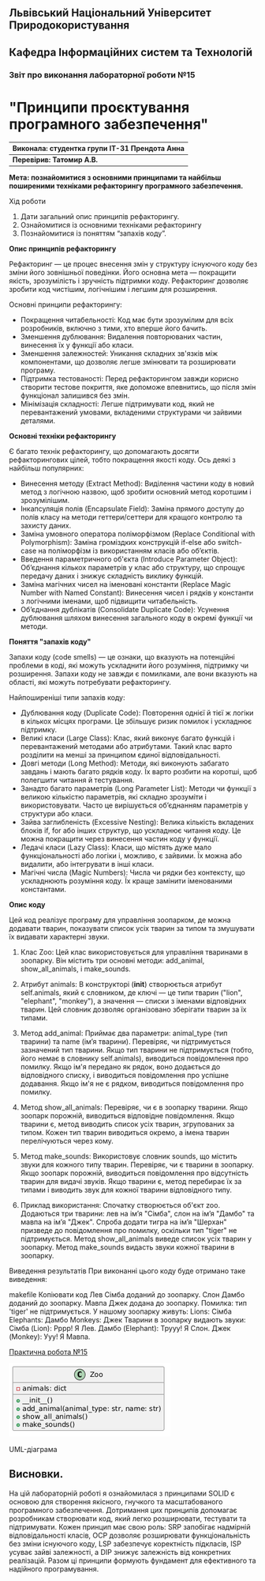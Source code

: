 ## Львівський Національний Університет Природокористування
## Кафедра Інформаційних систем та Технологій



### Звіт про виконання лабораторної роботи №15
# "Принципи проєктування програмного забезпечення"



| Виконала: студентка групи ІТ-31 Прендота Анна |
|----------------------------------------------|
| **Перевірив: Татомир А.В.**               |




**Мета: познайомитися з основними принципами та найбільш поширеними техніками рефакторингу програмного забезпечення.**


Хід роботи

1. Дати загальний опис принципів рефакторингу.
2. Ознайомитися із основними техніками рефакторингу
3. Познайомитися із поняттям “запахів коду”.


**Опис принципів рефакторингу**

Рефакторинг — це процес внесення змін у структуру існуючого коду без зміни його зовнішньої поведінки. Його основна мета — покращити якість, зрозумілість і зручність підтримки коду. Рефакторинг дозволяє зробити код чистішим, логічнішим і легшим для розширення.

Основні принципи рефакторингу:

- Покращення читабельності: Код має бути зрозумілим для всіх розробників, включно з тими, хто вперше його бачить.
- Зменшення дублювання: Видалення повторюваних частин, винесення їх у функції або класи.
- Зменшення залежностей: Уникання складних зв'язків між компонентами, що дозволяє легше змінювати та розширювати програму.
- Підтримка тестованості: Перед рефакторингом завжди корисно створити тестове покриття, яке допоможе впевнитись, що після змін функціонал залишився без змін.
- Мінімізація складності: Легше підтримувати код, який не перевантажений умовами, вкладеними структурами чи зайвими деталями.

**Основні техніки рефакторингу**

Є багато технік рефакторингу, що допомагають досягти рефакторингових цілей, тобто покращення якості коду. Ось деякі з найбільш популярних:

- Винесення методу (Extract Method): Виділення частини коду в новий метод з логічною назвою, щоб зробити основний метод коротшим і зрозумілішим.
- Інкапсуляція полів (Encapsulate Field): Заміна прямого доступу до полів класу на методи геттери/сеттери для кращого контролю та захисту даних.
- Заміна умовного оператора поліморфізмом (Replace Conditional with Polymorphism): Заміна громіздких конструкцій if-else або switch-case на поліморфізм із використанням класів або об’єктів.
- Введення параметричного об'єкта (Introduce Parameter Object): Об’єднання кількох параметрів у клас або структуру, що спрощує передачу даних і знижує складність виклику функцій.
- Заміна магічних чисел на іменовані константи (Replace Magic Number with Named Constant): Винесення чисел і рядків у константи з логічними іменами, щоб підвищити читабельність.
- Об’єднання дублікатів (Consolidate Duplicate Code): Усунення дублювання шляхом винесення загального коду в окремі функції чи методи.

**Поняття "запахів коду"**

Запахи коду (code smells) — це ознаки, що вказують на потенційні проблеми в коді, які можуть ускладнити його розуміння, підтримку чи розширення. Запахи коду не завжди є помилками, але вони вказують на області, які можуть потребувати рефакторингу.

Найпоширеніші типи запахів коду:

- Дублювання коду (Duplicate Code): Повторення однієї й тієї ж логіки в кількох місцях програми. Це збільшує ризик помилок і ускладнює підтримку.
- Великі класи (Large Class): Клас, який виконує багато функцій і перевантажений методами або атрибутами. Такий клас варто розділити на менші за принципом єдиної відповідальності.
- Довгі методи (Long Method): Методи, які виконують забагато завдань і мають багато рядків коду. Їх варто розбити на коротші, щоб полегшити читання й тестування.
- Занадто багато параметрів (Long Parameter List): Методи чи функції з великою кількістю параметрів, які складно зрозуміти і використовувати. Часто це вирішується об’єднанням параметрів у структури або класи.
- Зайва заглибленість (Excessive Nesting): Велика кількість вкладених блоків if, for або інших структур, що ускладнює читання коду. Це можна покращити через винесення частин коду у функції.
- Ледачі класи (Lazy Class): Класи, що містять дуже мало функціональності або логіки і, можливо, є зайвими. Їх можна або видалити, або інтегрувати в інші класи.
- Магічні числа (Magic Numbers): Числа чи рядки без контексту, що ускладнюють розуміння коду. Їх краще замінити іменованими константами.

**Опис коду**

Цей код реалізує програму для управління зоопарком, де можна додавати тварин, показувати список усіх тварин за типом та змушувати їх видавати характерні звуки.

1. Клас Zoo:
Цей клас використовується для управління тваринами в зоопарку. Він містить три основні методи: add_animal, show_all_animals, і make_sounds.

2. Атрибут animals:
В конструкторі (__init__) створюється атрибут self.animals, який є словником, де ключі — це типи тварин ("lion", "elephant", "monkey"), а значення — списки з іменами відповідних тварин. Цей словник дозволяє організовано зберігати тварин за їх типами.

3. Метод add_animal:
Приймає два параметри: animal_type (тип тварини) та name (ім’я тварини).
Перевіряє, чи підтримується зазначений тип тварини. Якщо тип тварини не підтримується (тобто, його немає в словнику self.animals), виводиться повідомлення про помилку.
Якщо ім'я передано як рядок, воно додається до відповідного списку, і виводиться повідомлення про успішне додавання.
Якщо ім'я не є рядком, виводиться повідомлення про помилку.

4. Метод show_all_animals:
Перевіряє, чи є в зоопарку тварини. Якщо зоопарк порожній, виводиться відповідне повідомлення.
Якщо тварини є, метод виводить список усіх тварин, згрупованих за типом. Кожен тип тварин виводиться окремо, а імена тварин перелічуються через кому.

5. Метод make_sounds:
Використовує словник sounds, що містить звуки для кожного типу тварин.
Перевіряє, чи є тварини в зоопарку. Якщо зоопарк порожній, виводиться повідомлення про відсутність тварин для видачі звуків.
Якщо тварини є, метод перебирає їх за типами і виводить звук для кожної тварини відповідного типу.

6. Приклад використання:
Спочатку створюється об'єкт zoo.
Додаються три тварини: лев на ім’я "Сімба", слон на ім’я "Дамбо" та мавпа на ім’я "Джек".
Спроба додати тигра на ім’я "Шерхан" призведе до повідомлення про помилку, оскільки тип "tiger" не підтримується.
Метод show_all_animals виведе список усіх тварин у зоопарку.
Метод make_sounds видасть звуки кожної тварини в зоопарку.

Виведення результатів
При виконанні цього коду буде отримано таке виведення:

makefile
Копіювати код
Лев Сімба доданий до зоопарку.
Слон Дамбо доданий до зоопарку.
Мавпа Джек додана до зоопарку.
Помилка: тип 'tiger' не підтримується.
У нашому зоопарку живуть:
Lions: Сімба
Elephants: Дамбо
Monkeys: Джек
Тварини в зоопарку видають звуки:
Сімба (Lion): Рррр! Я Лев.
Дамбо (Elephant): Трууу! Я Слон.
Джек (Monkey): Ууу! Я Мавпа.


[Практична робота №15](https://github.com/KhrystynaLutsiv/IT-21_OOP/blob/master/Anna_Prendota/lab%2015/zoo.py)

![UML-діаграма](https://github.com/KhrystynaLutsiv/IT-21_OOP/blob/master/Anna_Prendota/lab%2015/lab15.png) 

UML-діаграма

## Висновки. 

На цій лабораторній роботі я ознайомилася з принципами SOLID є основою для створення якісного, гнучкого та масштабованого програмного забезпечення. Дотримання цих принципів допомагає розробникам створювати код, який легко розширювати, тестувати та підтримувати. Кожен принцип має свою роль: SRP запобігає надмірній відповідальності класів, OCP дозволяє розширювати функціональність без зміни існуючого коду, LSP забезпечує коректність підкласів, ISP усуває зайві залежності, а DIP знижує залежність від конкретних реалізацій. Разом ці принципи формують фундамент для ефективного та надійного програмування.

